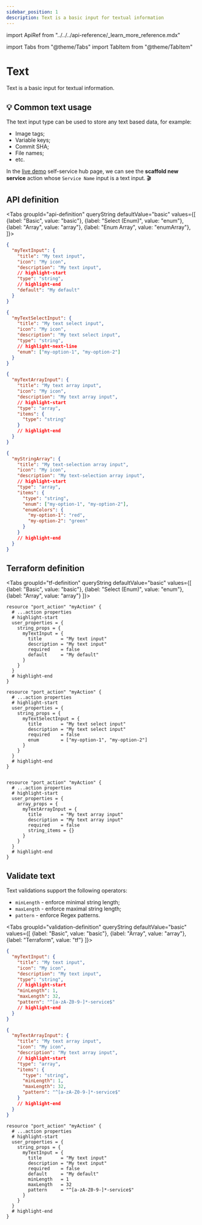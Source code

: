 ```yaml
---
sidebar_position: 1
description: Text is a basic input for textual information
---
```


import ApiRef from "../../../api-reference/\_learn_more_reference.mdx"

import Tabs from "@theme/Tabs"
import TabItem from "@theme/TabItem"

# Text

Text is a basic input for textual information.

## 💡 Common text usage

The text input type can be used to store any text based data, for example:

- Image tags;
- Variable keys;
- Commit SHA;
- File names;
- etc.

In the [live demo](https://demo.getport.io/self-serve) self-service hub page, we can see the **scaffold new service** action whose `Service Name` input is a text input. 🎬

## API definition

<Tabs groupId="api-definition" queryString defaultValue="basic" values={[
{label: "Basic", value: "basic"},
{label: "Select (Enum)", value: "enum"},
{label: "Array", value: "array"},
{label: "Enum Array", value: "enumArray"},
]}>

<TabItem value="basic">

```json showLineNumbers
{
  "myTextInput": {
    "title": "My text input",
    "icon": "My icon",
    "description": "My text input",
    // highlight-start
    "type": "string",
    // highlight-end
    "default": "My default"
  }
}
```

</TabItem>
<TabItem value="enum">

```json showLineNumbers
{
  "myTextSelectInput": {
    "title": "My text select input",
    "icon": "My icon",
    "description": "My text select input",
    "type": "string",
    // highlight-next-line
    "enum": ["my-option-1", "my-option-2"]
  }
}
```

</TabItem>
<TabItem value="array">

```json showLineNumbers
{
  "myTextArrayInput": {
    "title": "My text array input",
    "icon": "My icon",
    "description": "My text array input",
    // highlight-start
    "type": "array",
    "items": {
      "type": "string"
    }
    // highlight-end
  }
}
```

</TabItem>
<TabItem value="enumArray">

```json showLineNumbers
{
  "myStringArray": {
    "title": "My text-selection array input",
    "icon": "My icon",
    "description": "My text-selection array input",
    // highlight-start
    "type": "array",
    "items": {
      "type": "string",
      "enum": ["my-option-1", "my-option-2"],
      "enumColors": {
        "my-option-1": "red",
        "my-option-2": "green"
      }
    }
    // highlight-end
  }
}
```

</TabItem>
</Tabs>

<ApiRef />

## Terraform definition

<Tabs groupId="tf-definition" queryString defaultValue="basic" values={[
{label: "Basic", value: "basic"},
{label: "Select (Enum)", value: "enum"},
{label: "Array", value: "array"}
]}>

<TabItem value="basic">

```hcl showLineNumbers
resource "port_action" "myAction" {
  # ...action properties
  # highlight-start
  user_properties = {
    string_props = {
      myTextInput = {
        title       = "My text input"
        description = "My text input"
        required    = false
        default     = "My default"
      }
    }
  }
  # highlight-end
}
```

</TabItem>

<TabItem value="enum">

```hcl showLineNumbers
resource "port_action" "myAction" {
  # ...action properties
  # highlight-start
  user_properties = {
    string_props = {
      myTextSelectInput = {
        title       = "My text select input"
        description = "My text select input"
        required    = false
        enum        = ["my-option-1", "my-option-2"]
      }
    }
  }
  # highlight-end
}

```

</TabItem>

<TabItem value="array">

```hcl showLineNumbers

resource "port_action" "myAction" {
  # ...action properties
  # highlight-start
  user_properties = {
    array_props = {
      myTextArrayInput = {
        title       = "My text array input"
        description = "My text array input"
        required    = false
        string_items = {}
      }
    }
  }
  # highlight-end
}
```

</TabItem>

</Tabs>

## Validate text

Text validations support the following operators:

- `minLength` - enforce minimal string length;
- `maxLength` - enforce maximal string length;
- `pattern` - enforce Regex patterns.

<Tabs groupId="validation-definition" queryString defaultValue="basic" values={[
{label: "Basic", value: "basic"},
{label: "Array", value: "array"},
{label: "Terraform", value: "tf"}
]}>

<TabItem value="basic">

```json showLineNumbers
{
  "myTextInput": {
    "title": "My text input",
    "icon": "My icon",
    "description": "My text input",
    "type": "string",
    // highlight-start
    "minLength": 1,
    "maxLength": 32,
    "pattern": "^[a-zA-Z0-9-]*-service$"
    // highlight-end
  }
}
```

</TabItem>

<TabItem value="array">

```json showLineNumbers
{
  "myTextArrayInput": {
    "title": "My text array input",
    "icon": "My icon",
    "description": "My text array input",
    // highlight-start
    "type": "array",
    "items": {
      "type": "string",
      "minLength": 1,
      "maxLength": 32,
      "pattern": "^[a-zA-Z0-9-]*-service$"
    }
    // highlight-end
  }
}
```

</TabItem>

<TabItem value="tf">

```hcl showLineNumbers
resource "port_action" "myAction" {
  # ...action properties
  # highlight-start
  user_properties = {
    string_props = {
      myTextInput = {
        title       = "My text input"
        description = "My text input"
        required    = false
        default     = "My default"
        minLength   = 1
        maxLength   = 32
        pattern     = "^[a-zA-Z0-9-]*-service$"
      }
    }
  }
  # highlight-end
}
```

</TabItem>

</Tabs>
